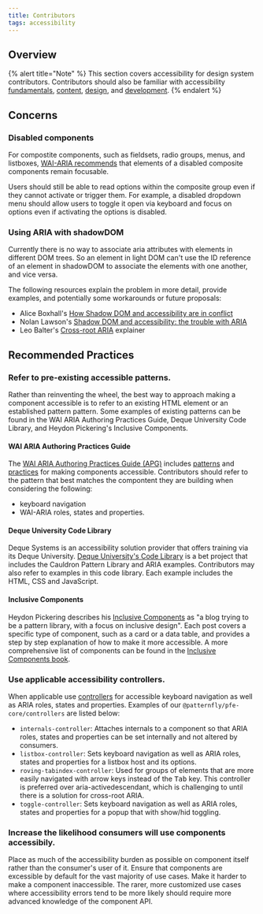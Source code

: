 ```yaml
---
title: Contributors
tags: accessibility
---
```


## Overview

{% alert title="Note" %}
This section covers accessibility for design system contributors. Contributors should also be familiar with accessibility [fundamentals](../fundamentals), [content](../content), [design](../design), and [development](../design).
{% endalert %}

## Concerns

### Disabled components
For compostite components, such as fieldsets, radio groups, menus, and listboxes, [WAI-ARIA recommends](https://www.w3.org/WAI/ARIA/apg/practices/keyboard-interface/#focusabilityofdisabledcontrols) that elements of a disabled composite components remain focusable.

Users should still be able to read options within the composite group even if they cannot activate or trigger them.  For example, a disabled dropdown menu should allow users to toggle it open via keyboard and focus on options even if activating the options is disabled.

### Using ARIA with shadowDOM
Currently there is no way to associate aria attributes with elements in different DOM trees. So an element in light DOM can't use the ID reference of an element in shadowDOM to associate the elements with one another, and vice versa. 

The following resources explain the problem in more detail, provide examples, and potentially some workarounds or future proposals:

- Alice Boxhall's [How Shadow DOM and accessibility are in conflict](https://alice.pages.igalia.com/blog/how-shadow-dom-and-accessibility-are-in-conflict/)
- Nolan Lawson's [Shadow DOM and accessibility: the trouble with ARIA](https://nolanlawson.com/2022/11/28/shadow-dom-and-accessibility-the-trouble-with-aria/)
- Leo Balter's [Cross-root ARIA](https://github.com/leobalter/cross-root-aria-delegation/blob/main/explainer.md) explainer

## Recommended Practices

### Refer to pre-existing accessible patterns.

Rather than reinventing the wheel, the best way to approach making a component accessible is to refer to an existing HTML element or an established pattern pattern. Some examples of existing patterns can be found in the WAI ARIA Authoring Practices Guide, Deque University Code Library, and Heydon Pickering's Inclusive Components.

#### WAI ARIA Authoring Practices Guide

The [WAI ARIA Authoring Practices Guide (APG)](https://www.w3.org/WAI/ARIA/apg) includes [patterns](https://www.w3.org/WAI/ARIA/apg/patterns/) and [practices](https://www.w3.org/WAI/ARIA/apg/practices/) for making components accessible. Contributors should refer to the pattern that best matches the compontent they are building when considering the following:
- keyboard navigation
- WAI-ARIA roles, states and properties.

#### Deque University Code Library

Deque Systems is an accessibility solution provider that offers training via its Deque University. [Deque University's Code Library](https://dequeuniversity.com/library/) is a bet project that includes the Cauldron Pattern Library and ARIA examples. Contributors may also refer to examples in this code library. Each example includes the HTML, CSS and JavaScript.

#### Inclusive Components

Heydon Pickering describes his [Inclusive Components](https://inclusive-components.design) as "a blog trying to be a pattern library, with a focus on inclusive design". Each post covers a specific type of component, such as a card or a data table, and provides a step by step explanation of how to make it more accessible. A more comprehensive list of components can be found in the [Inclusive Components book](http://book.inclusive-components.design/).

### Use applicable accessibility controllers.

When applicable use [controllers](https://lit.dev/docs/api/controllers/) for accessible keyboard navigation as well as ARIA roles, states and properties. Examples of our `@patternfly/pfe-core/controllers` are listed below:

- `internals-controller`: Attaches internals to a component so that ARIA roles, states and properties can be set internally and not altered by consumers.
- `listbox-controller`: Sets keyboard navigation as well as ARIA roles, states and properties for a listbox host and its options.
- `roving-tabindex-controller`: Used for groups of elements that are more easily navigated with arrow keys instead of the <kbd>Tab</kbd> key. This controller is preferred over aria-activedescendant, which is challenging to until there is a solution for cross-root ARIA. 
- `toggle-controller`: Sets keyboard navigation as well as ARIA roles, states and properties for a popup that with show/hid toggling.

### Increase the likelihood consumers will use components accessibily.

Place as much of the accessibility burden as possible on component itself rather than the consumer's user of it. Ensure that components are excessible by default for the vast majority of use cases. Make it harder to make a component inaccessible. The rarer, more customized use cases where accessibility errors tend to be more likely should require more advanced knowledge of the  component API.